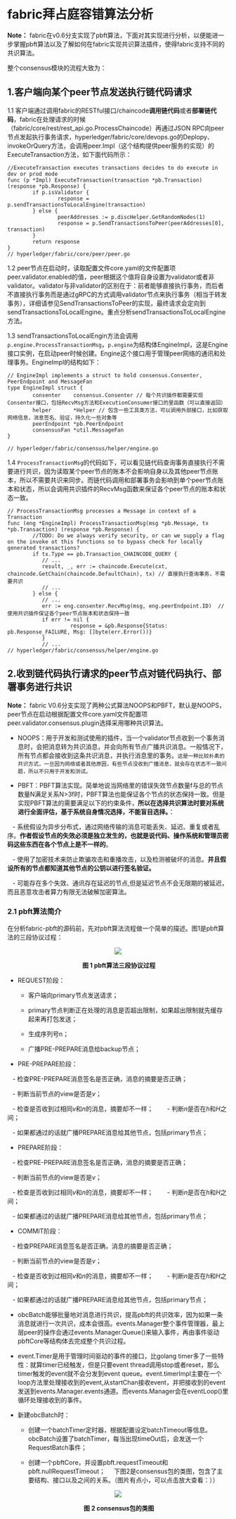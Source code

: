 # fabric拜占庭容错算法分析

**Note：** fabric在v0.6分支实现了pbft算法，下面对其实现进行分析，以便能进一步掌握pbft算法以及了解如何在fabric实现共识算法插件，使得fabric支持不同的共识算法。


整个consensus模块的流程大致为：

## 1.客户端向某个peer节点发送执行链代码请求

1.1 客户端通过调用fabric的RESTful接口/chaincode**调用链代码**或者**部署链代码**，fabric在处理请求的时候（fabric/core/rest/rest_api.go.ProcessChaincode）再通过JSON RPC向peer节点发起执行事务请求，hyperledger/fabric/core/devops.go的Deplopy、invokeOrQuery方法，会调用peer.Impl（这个结构提供peer服务的实现）的ExecuteTransaction方法，如下面代码所示：

```
//ExecuteTransaction executes transactions decides to do execute in dev or prod mode
func (p *Impl) ExecuteTransaction(transaction *pb.Transaction) (response *pb.Response) {
        if p.isValidator {
                response = p.sendTransactionsToLocalEngine(transaction)
        } else {
                peerAddresses := p.discHelper.GetRandomNodes(1)
                response = p.SendTransactionsToPeer(peerAddresses[0], transaction)
        }
        return response
}
// hyperledger/fabric/core/peer/peer.go
```

1.2 peer节点在启动时，读取配置文件core.yaml的文件配置项peer.validator.enabled的值，peer根据这个值将自身设置为validator或者非validator。validator与非validator的区别在于：前者能够直接执行事务，而后者不直接执行事务而是通过gRPC的方式调用validator节点来执行事务（相当于转发事务），详细请参见SendTransactionsToPeer的实现，最终请求会定向到sendTransactionsToLocalEngine。重点分析sendTransactionsToLocalEngine方法。

1.3 sendTransactionsToLocalEngin方法会调用`p.engine.ProcessTransactionMsg`，`p.engine`为结构体EngineImpl，这是Engine接口实例，在启动peer时候创建。Engine这个接口用于管理peer网络的通讯和处理事务。EngineImpl的结构如下：

```
// EngineImpl implements a struct to hold consensus.Consenter, PeerEndpoint and MessageFan
type EngineImpl struct {
        consenter    consensus.Consenter // 每个共识插件都需要实现Consenter接口，包括RecvMsg方法和ExecutionConsumer接口的里函数（可以直接返回）
        helper       *Helper // 包含一些工具类方法，可以调用外部接口，比如获取网络信息，消息签名、验证，持久化一些对象等
        peerEndpoint *pb.PeerEndpoint
        consensusFan *util.MessageFan
}

// hyperledger/fabric/consensus/helper/engine.go
```

1.4 `ProcessTransactionMsg`的代码如下，可以看见链代码查询事务直接执行不需要进行共识，因为读取某个peer节点的账本不会影响自身以及其他peer节点账本，所以不需要共识来同步。而链代码调用和部署事务会影响到单个peer节点账本和状态，所以会调用共识插件的RecvMsg函数来保证各个peer节点的账本和状态一致。

```
// ProcessTransactionMsg processes a Message in context of a Transaction
func (eng *EngineImpl) ProcessTransactionMsg(msg *pb.Message, tx *pb.Transaction) (response *pb.Response) {
        //TODO: Do we always verify security, or can we supply a flag on the invoke ot this functions so to bypass check for locally generated transactions?
        if tx.Type == pb.Transaction_CHAINCODE_QUERY {
           // ... 
           result, _, err := chaincode.Execute(cxt, chaincode.GetChain(chaincode.DefaultChain), tx) // 直接执行查询事务，不需要共识
           // ...
        } else {
           // ...
           err := eng.consenter.RecvMsg(msg, eng.peerEndpoint.ID)  // 使用共识插件保证各个peer节点账本和状态保持一致
           if err != nil {
                    response = &pb.Response{Status: pb.Response_FAILURE, Msg: []byte(err.Error())}
           }
           // ...
// hyperledger/fabric/consensus/helper/engine.go
```

## 2.收到链代码执行请求的peer节点对链代码执行、部署事务进行共识

**Note：** fabric V0.6分支实现了两种公式算法NOOPS和PBFT，默认是NOOPS，peer节点在启动根据配置文件core.yaml文件配置项peer.validator.consensus.plugin选择采用哪种共识算法。

- NOOPS：用于开发和测试使用的插件，当一个validator节点收到一个事务消息时，会把消息转为共识消息，并会向所有节点广播共识消息。一般情况下，所有节点都会接收到这条共识消息，并执行消息里的事务。`这是一种比较朴素的共识方式，一旦因为网络或者其他原因，有些节点没收到广播消息，就会存在状态不一致问题，所以不只用于开发和测试。`

- PBFT：PBFT算法实现。简单地说当网络里的错误失效节点数量f与总的节点数量N满足关系N>3f时，PBFT算法也能保证各个节点的状态保持一致。但是实现PBFT算法的需要满足以下的约束条件，**所以在选择共识算法时要对系统进行全面评估，基于系统自身情况选择，不能盲目选择。**：

    - 系统假设为异步分布式，通过网络传输的消息可能丢失、延迟、重复或者乱序。**作者假设节点的失效必须是独立发生的，也就是说代码、操作系统和管理员密码这些东西在各个节点上是不一样的**。
   
    - 使用了加密技术来防止欺骗攻击和重播攻击，以及检测被破坏的消息。**并且假设所有的节点都知道其他节点的公钥以进行签名验证。**

    - 可能存在多个失效、通讯存在延迟的节点,但是延迟节点不会无限期的被延迟，而且恶意攻击者算力有限无法破解加密算法。

### 2.1 pbft算法简介

在分析fabric-pbft的源码前，先对pbft算法流程做一个简单的描述。图1是pbft算法的三段协议过程：

<div align="center">
<img src="https://github.com/berryjam/fabric-learning/blob/master/markdown_graph/3-phase-protocol.jpg?raw=true">
</div>

<p align="center">
  <b>图 1 pbft算法三段协议过程</b><br>
</p>


- REQUEST阶段：

    - 客户端向primary节点发送请求；

    - primary节点判断正在处理的消息是否超出限制，如果超出限制就先缓存起来再打包发送；
    
    - 生成序列号n；
    
    - 广播PRE-PREPARE消息给backup节点；

- PRE-PREPARE阶段：

    - 检查PRE-PREPARE消息签名是否正确，消息的摘要是否正确；

    - 判断当前节点的view是否是*v*；
    
    - 检查是否收到过相同*v*和*n*的消息，摘要却不一样；
    
    - 判断*n*是否在*h*和*H*之间；
    
    - 如果都通过的话就广播PREPARE消息给其他节点，包括primary节点； 

- PREPARE阶段：

    - 检查PRE-PREPARE消息签名是否正确，消息的摘要是否正确；

    - 判断当前节点的view是否是*v*；
    
    - 检查是否收到过相同*v*和*n*的消息，摘要却不一样；
    
    - 判断*n*是否在*h*和*H*之间；
    
    - 如果都通过的话就广播PREPARE消息给其他节点，包括primary节点；
    
- COMMIT阶段：

    - 检查PREPARE消息签名是否正确，消息的摘要是否正确；

    - 判断当前节点的view是否是*v*；
    
    - 检查是否收到过相同*v*和*n*的消息，摘要却不一样；
    
    - 判断*n*是否在*h*和*H*之间；
    
    - 如果都通过的话就广播PREPARE消息给其他节点，包括primary节点；

- obcBatch能够批量地对消息进行共识，提高pbft的共识效率，因为如果一条消息就进行一次共识，成本会很高。events.Manager整个事件管理器，最上层peer的操作会通过events.Manager.Queue()来输入事件，再由事件驱动pbftCore等结构体去完成整个共识过程。

- event.Timer是用于管理时间驱动的事件的接口，比golang timer多了一些特性：就算timer已经触发，但是只要event thread调用stop或者reset，那么timer触发的event就不会分发到event queue。event.timerImpl主要在一个loop方法里处理接收到的event,从startChan接收event，并把接收到的event发送到events.Manager.events通道。而events.Manager会在eventLoop()里循环处理接收到的事件。

- 新建obcBatch时：

    - 创建一个batchTimer定时器，根据配置设定batchTimeout等信息。obcBatch设置了batchTimer，每当出现timeOut后，会发送一个RequestBatch事件；
    
    - 创建一个pbftCore，并设置pbft.requestTimeout和pbft.nullRequestTimeout；
    
下图2是consensus包的类图，包含了主要结构、接口以及之间的关系。（图片有点小，可以点击放大查看：））

<div align="center">
<img src="https://github.com/berryjam/fabric-learning/blob/master/markdown_graph/consensus-class-diagram.png?raw=true">
</div>

<p align="center">
  <b>图 2 consensus包的类图</b><br>
</p>


